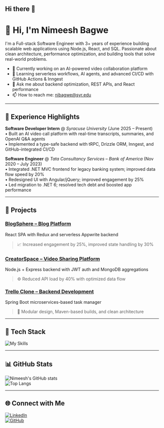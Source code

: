## Hi there 👋

<!--
**NimeeshB/NimeeshB** is a ✨ _special_ ✨ repository because its `README.md` (this file) appears on your GitHub profile.

Here are some ideas to get you started:

- 🔭 I’m currently working on ...
- 🌱 I’m currently learning ...
- 👯 I’m looking to collaborate on ...
- 🤔 I’m looking for help with ...
- 💬 Ask me about ...
- 📫 How to reach me: ...
- 😄 Pronouns: ...
- ⚡ Fun fact: ...
-->
# 👋 Hi, I'm Nimeesh Bagwe

I'm a Full-stack Software Engineer with 3+ years of experience building scalable web applications using Node.js, React, and SQL. Passionate about clean architecture, performance optimization, and building tools that solve real-world problems.

- 🔭 Currently working on an AI-powered video collaboration platform
- 🌱 Learning serverless workflows, AI agents, and advanced CI/CD with GitHub Actions & Inngest
- 💬 Ask me about backend optimization, REST APIs, and React performance
- 📫 How to reach me: [nibagwe@syr.edu](mailto:nibagwe@syr.edu)

---

## 💼 Experience Highlights

**Software Developer Intern** @ *Syracuse University* (June 2025 – Present)  
• Built an AI video call platform with real-time transcripts, summaries, and OpenAI Q&A agents  
• Implemented a type-safe backend with tRPC, Drizzle ORM, Inngest, and GitHub-integrated CI/CD

**Software Engineer** @ *Tata Consultancy Services – Bank of America* (Nov 2020 – July 2023)  
• Integrated .NET MVC frontend for legacy banking system; improved data flow speed by 20%  
• Redesigned UI with Angular/jQuery; improved engagement by 25%  
• Led migration to .NET 6; resolved tech debt and boosted app performance

---

## 🚀 Projects

### [BlogSphere – Blog Platform](https://github.com/NimeeshB/CreatorSpace-Frontend)  
React SPA with Redux and serverless Appwrite backend  
> 📈 Increased engagement by 25%, improved state handling by 30%

### [CreatorSpace – Video Sharing Platform](https://github.com/NimeeshB/CreatorSpace-Backend)  
Node.js + Express backend with JWT auth and MongoDB aggregations  
> ⚙️ Reduced API load by 40% with optimized data flow

### [Trello Clone – Backend Development](https://github.com/NimeeshB/Trello-Clone-Backend)  
Spring Boot microservices-based task manager  
> 🧱 Modular design, Maven-based builds, and clean architecture

---

## 🧰 Tech Stack

![My Skills](https://skillicons.dev/icons?i=react,nodejs,ts,js,java,python,html,css,mongodb,mysql,spring,docker,kubernetes,aws)

---

## 📊 GitHub Stats

![Nimeesh's GitHub stats](https://github-readme-stats.vercel.app/api?username=NimeeshB&show_icons=true&theme=default&hide=prs)  
![Top Langs](https://github-readme-stats.vercel.app/api/top-langs/?username=NimeeshB&layout=compact)

---

## 🌐 Connect with Me

[![LinkedIn](https://img.shields.io/badge/LinkedIn-blue?logo=linkedin&style=flat)](https://linkedin.com/in/nimeeshbagwe)  
[![GitHub](https://img.shields.io/badge/GitHub-black?logo=github&style=flat)](https://github.com/NimeeshB)
